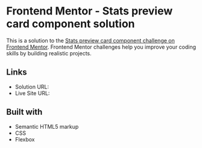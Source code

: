 # Frontend Mentor - Stats preview card component solution

This is a solution to the [Stats preview card component challenge on Frontend Mentor](https://www.frontendmentor.io/challenges/stats-preview-card-component-8JqbgoU62). Frontend Mentor challenges help you improve your coding skills by building realistic projects. 

## Links

- Solution URL: 
- Live Site URL: 

## Built with

- Semantic HTML5 markup
- CSS
- Flexbox
